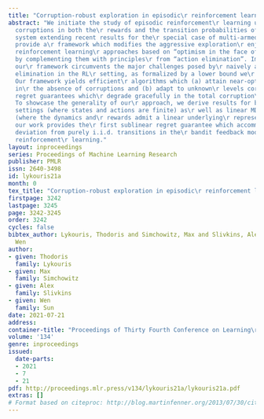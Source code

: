 ```yaml
---
title: "Corruption-robust exploration in episodic\r reinforcement learning"
abstract: "We initiate the study of episodic reinforcement\r learning under adversarial
  corruptions in both the\r rewards and the transition probabilities of the\r underlying
  system extending recent results for the\r special case of multi-armed bandits. We
  provide a\r framework which modifies the aggressive exploration\r enjoyed by existing
  reinforcement learning\r approaches based on “optimism in the face of\r uncertainty”,
  by complementing them with principles\r from “action elimination”. Importantly,
  our\r framework circumvents the major challenges posed by\r naively applying action
  elimination in the RL\r setting, as formalized by a lower bound we\r demonstrate.
  Our framework yields efficient\r algorithms which (a) attain near-optimal regret
  in\r the absence of corruptions and (b) adapt to unknown\r levels corruption, enjoying
  regret guarantees which\r degrade gracefully in the total corruption\r encountered.
  To showcase the generality of our\r approach, we derive results for both tabular\r
  settings (where states and actions are finite) as\r well as linear MDP settings
  (where the dynamics and\r rewards admit a linear underlying\r representation). Notably,
  our work provides the\r first sublinear regret guarantee which accommodates\r any
  deviation from purely i.i.d. transitions in the\r bandit feedback model for episodic
  reinforcement\r learning."
layout: inproceedings
series: Proceedings of Machine Learning Research
publisher: PMLR
issn: 2640-3498
id: lykouris21a
month: 0
tex_title: "Corruption-robust exploration in episodic\r reinforcement learning"
firstpage: 3242
lastpage: 3245
page: 3242-3245
order: 3242
cycles: false
bibtex_author: Lykouris, Thodoris and Simchowitz, Max and Slivkins, Alex and Sun,
  Wen
author:
- given: Thodoris
  family: Lykouris
- given: Max
  family: Simchowitz
- given: Alex
  family: Slivkins
- given: Wen
  family: Sun
date: 2021-07-21
address:
container-title: "Proceedings of Thirty Fourth Conference on Learning\r Theory"
volume: '134'
genre: inproceedings
issued:
  date-parts:
  - 2021
  - 7
  - 21
pdf: http://proceedings.mlr.press/v134/lykouris21a/lykouris21a.pdf
extras: []
# Format based on citeproc: http://blog.martinfenner.org/2013/07/30/citeproc-yaml-for-bibliographies/
---
```

